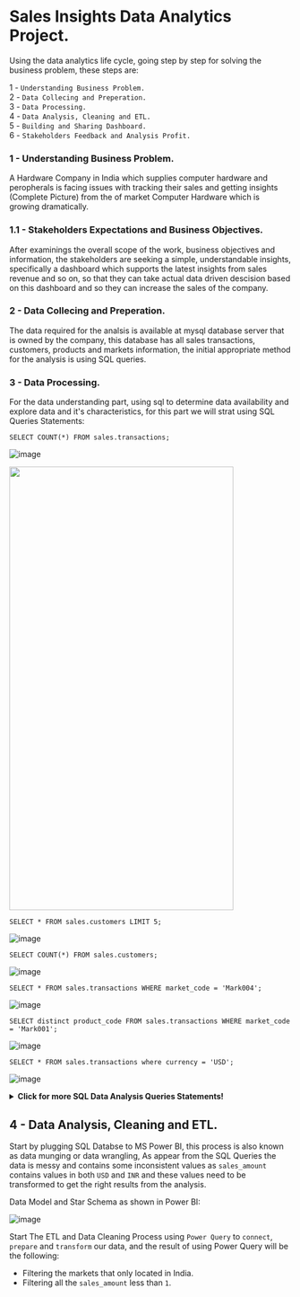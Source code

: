 # Sales Insights Data Analytics Project.

Using the data analytics life cycle, going step by step for solving the business problem, these steps are:

1 - `Understanding Business Problem.`                                                                                                                           
2 - `Data Collecing and Preperation.`                                                                                                                              
3 - `Data Processing.`                                                                                                                                             
4 - `Data Analysis, Cleaning and ETL.`                                                                                                                              
5 - `Building and Sharing Dashboard.`                                                                                                                               
6 - `Stakeholders Feedback and Analysis Profit.`                                                                                                                     

### 1 - Understanding Business Problem.

A Hardware Company in India which supplies computer hardware and peropherals is facing issues with tracking their sales and getting insights (Complete Picture) from the of market Computer Hardware which is growing dramatically.

### 1.1 - Stakeholders Expectations and Business Objectives.

After examinings the overall scope of the work, business objectives and information, the stakeholders are seeking a simple, understandable insights, specifically a dashboard which supports the latest insights from sales revenue and so on, so that they can take actual data driven descision based on this dashboard and so they can increase the sales of the company.

### 2 - Data Collecing and Preperation.

The data required for the analsis is available at mysql database server that is owned by the company, this database has all sales transactions, customers, products and markets information, the initial appropriate method for the analysis is using SQL queries.

### 3 - Data Processing.

For the data understanding part, using sql to determine data availability and explore data and it's characteristics, for this part we will strat using SQL Queries Statements:

`SELECT COUNT(*) FROM sales.transactions;`

![image](https://user-images.githubusercontent.com/62806731/206692756-d8b0f717-c4fc-4ff9-8809-b2087f58f07b.png)

<img src="[https://cloud.githubusercontent.com/assets/yourgif.gif](https://user-images.githubusercontent.com/62806731/206692756-d8b0f717-c4fc-4ff9-8809-b2087f58f07b.png)" width="400" height="790">
  
`SELECT * FROM sales.customers LIMIT 5;`
 
![image](https://user-images.githubusercontent.com/62806731/206692840-23163a53-e468-42ec-9e2d-4528060e888a.png)
 
`SELECT COUNT(*) FROM sales.customers;`

![image](https://user-images.githubusercontent.com/62806731/206692926-ffe8b444-74e3-466b-b3e1-fa3c01b7ef33.png)

`SELECT * FROM sales.transactions WHERE market_code = 'Mark004';`

![image](https://user-images.githubusercontent.com/62806731/206693013-b2e2b644-e1b9-4791-80e7-fde53d4b46a1.png)

`SELECT distinct product_code FROM sales.transactions WHERE market_code = 'Mark001';`

![image](https://user-images.githubusercontent.com/62806731/206693101-d5e545c6-8671-41ed-aef4-0891a4295789.png)

`SELECT * FROM sales.transactions where currency = 'USD';`

![image](https://user-images.githubusercontent.com/62806731/206694006-3b33e0c6-90f7-4355-b529-6fc936abf7c9.png)



<details>
  
  <summary> <b> Click for more SQL Data Analysis Queries Statements! </b> </summary>
  
   <br/>
  
`SELECT sales.transactions.*, sales.date.* FROM sales.transactions INNER JOIN sales.date ON sales.transactions.order_date = sales.date.date where sales.date.year = 2020;`

![image](https://user-images.githubusercontent.com/62806731/206700222-69497ba3-dbaf-4a28-a510-ee73c34ee5e2.png)

`SELECT SUM(sales.transactions.sales_amount) FROM sales.transactions INNER JOIN sales.date ON sales.transactions.order_date=sales.date.date where sales.date.year=2020 and sales.transactions.currency="INR\r" or sales.transactions.currency="USD\r";`

![image](https://user-images.githubusercontent.com/62806731/206704761-e2a6740d-3c50-4ad0-8667-1ee00848b631.png)

`SELECT SUM(sales.transactions.sales_amount) FROM sales.transactions INNER JOIN sales.date ON sales.transactions.order_date = sales.date.date WHERE sales.date.year = 2020 AND sales.date.month_name = 'January' and (sales.transactions.currency="INR\r" or sales.transactions.currency="USD\r");`

![image](https://user-images.githubusercontent.com/62806731/206710339-4ddf3a3c-31bc-4e9b-af6c-1c4b89223253.png)

`SELECT SUM(sales.transactions.sales_amount) FROM sales.transactions INNER JOIN sales.date ON sales.transactions.order_date = sales.date.date WHERE sales.date.year = 2020 AND sales.date.month_name = 'January' and (sales.transactions.currency="INR\r" or sales.transactions.currency="USD\r") AND sales.transactions.market_code = 'Mark001';`

![image](https://user-images.githubusercontent.com/62806731/206710697-0c7a25dc-98ec-4438-a0c0-fb22c257cc3b.png)

</details>

## 4 - Data Analysis, Cleaning and ETL.

Start by plugging SQL Databse to MS Power BI, this process is also known as data munging or data wrangling, As appear from the SQL Queries the data is messy and contains some inconsistent values as `sales_amount` contains values in both `USD` and `INR` and these values need to be transformed to get the right results from the analysis.

Data Model and Star Schema as shown in Power BI:

  ![image](https://user-images.githubusercontent.com/62806731/207005022-2eb030e1-d27e-4968-b274-ed687d8b8672.png)

  Start The ETL and Data Cleaning Process using `Power Query` to `connect`, `prepare` and `transform` our data, and the result of using Power Query will be the following:

   * Filtering the markets that only located in India.
   * Filtering all the `sales_amount` less than `1`.



